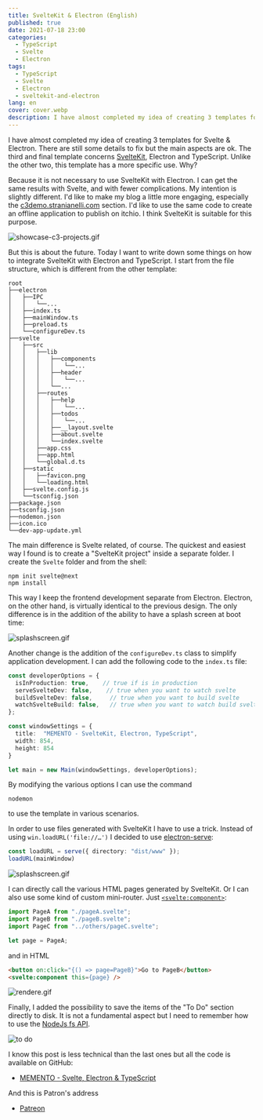 ```yaml
---
title: SvelteKit & Electron (English)
published: true
date: 2021-07-18 23:00
categories:
  - TypeScript
  - Svelte
  - Electron
tags:
  - TypeScript
  - Svelte
  - Electron
  - sveltekit-and-electron
lang: en
cover: cover.webp
description: I have almost completed my idea of creating 3 templates for Svelte & Electron. There are still some details to fix but the main aspects are ok. The third and final template concerns SvelteKit, Electron and TypeScript. Unlike the other two, this template has a more specific use. Why?
---
```


I have almost completed my idea of creating 3 templates for Svelte & Electron. There are still some details to fix but the main aspects are ok. The third and final template concerns [SvelteKit](https://kit.svelte.dev/), Electron and TypeScript. Unlike the other two, this template has a more specific use. Why?

Because it is not necessary to use SvelteKit with Electron. I can get the same results with Svelte, and with fewer complications. My intention is slightly different. I'd like to make my blog a little more engaging, especially the [c3demo.stranianelli.com](https://c3demo.stranianelli.com/) section. I'd like to use the same code to create an offline application to publish on itchio. I think SvelteKit is suitable for this purpose.

![showcase-c3-projects.gif](./showcase-c3-projects.gif)

But this is about the future. Today I want to write down some things on how to integrate SvelteKit with Electron and TypeScript. I start from the file structure, which is different from the other template:

```text
root
├──electron
│   ├──IPC
│   │   └──...
│   ├──index.ts
│   ├──mainWindow.ts
│   ├──preload.ts
│   └──configureDev.ts
├──svelte
│   ├──src
│   │   ├──lib
│   │   │   ├──components
│   │   │   │   └──...
│   │   │   ├──header
│   │   │   │   └──...
│   │   │   └──...
│   │   ├──routes
│   │   │   ├──help
│   │   │   │   └──...
│   │   │   ├──todos
│   │   │   │   └──...
│   │   │   ├──__layout.svelte
│   │   │   ├──about.svelte
│   │   │   └──index.svelte
│   │   ├──app.css
│   │   ├──app.html
│   │   └──global.d.ts
│   ├──static
│   │   ├──favicon.png
│   │   └──loading.html
│   ├──svelte.config.js
│   └──tsconfig.json
├──package.json
├──tsconfig.json
├──nodemon.json
├──icon.ico
└──dev-app-update.yml
```

The main difference is Svelte related, of course. The quickest and easiest way I found is to create a "SvelteKit project" inside a separate folder. I create the `Svelte` folder and from the shell:

```shell
npm init svelte@next
npm install
```

This way I keep the frontend development separate from Electron. Electron, on the other hand, is virtually identical to the previous design. The only difference is in the addition of the ability to have a splash screen at boot time:

![splashscreen.gif](./svelte-kit-04-splashscreen.gif)

Another change is the addition of the `configureDev.ts` class to simplify application development. I can add the following code to the `index.ts` file:

```ts
const developerOptions = {
  isInProduction: true,    // true if is in production
  serveSvelteDev: false,    // true when you want to watch svelte 
  buildSvelteDev: false,     // true when you want to build svelte
  watchSvelteBuild: false,   // true when you want to watch build svelte 
};

const windowSettings = {
  title:  "MEMENTO - SvelteKit, Electron, TypeScript",
  width: 854,
  height: 854
}

let main = new Main(windowSettings, developerOptions);
```

By modifying the various options I can use the command

```shell
nodemon
```

to use the template in various scenarios.

In order to use files generated with SvelteKit I have to use a trick. Instead of using `win.loadURL('file://…')` I decided to use [electron-serve](https://www.npmjs.com/package/electron-serve):

```ts
const loadURL = serve({ directory: "dist/www" });
loadURL(mainWindow)
```

![splashscreen.gif](./svelte-kit-05-sveltekit.gif)

I can directly call the various HTML pages generated by SvelteKit. Or I can also use some kind of custom mini-router. Just [`<svelte:component>`](https://svelte.dev/docs#svelte_component):

```ts
import PageA from "./pageA.svelte";
import PageB from "./pageB.svelte";
import PageC from "../others/pageC.svelte";

let page = PageA;
```

and in HTML

```html
<button on:click="{() => page=PageB}">Go to PageB</button>
<svelte:component this={page} />
```

![rendere.gif](./svelte-kit-07-renderer.gif)

Finally, I added the possibility to save the items of the "To Do" section directly to disk. It is not a fundamental aspect but I need to remember how to use the [NodeJs fs API](https://nodejs.org/api/fs.html).

![to do](./svelte-kit-08-todos.gif)

I know this post is less technical than the last ones but all the code is available on GitHub:

- [MEMENTO - Svelte, Electron & TypeScript](https://github.com/el3um4s/memento-sveltekit-electron-typescript)

And this is Patron's address

- [Patreon](https://www.patreon.com/el3um4s)